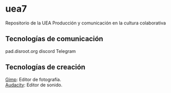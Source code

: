 # uea7
Repositorio de la UEA Producción y comunicación en la cultura colaborativa  

## Tecnologías de comunicación
pad.disroot.org
discord
Telegram

## Tecnologías de creación
[Gimp](https://www.gimp.org/): Editor de fotografía.  
[Audacity](https://www.audacityteam.org/): Editor de sonido.  
